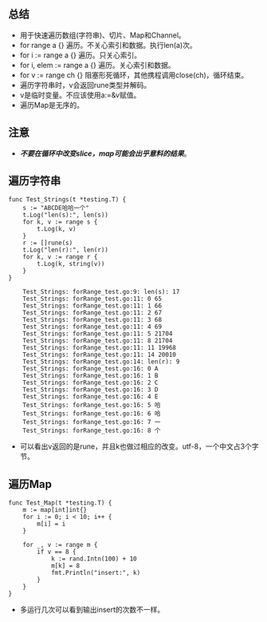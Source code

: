 ## 总结
* 用于快速遍历数组(字符串)、切片、Map和Channel。
* for range a {} 遍历。不关心索引和数据。执行len(a)次。
* for i := range a {} 遍历。只关心索引。
* for i, elem := range a {} 遍历。关心索引和数据。
* for v := range ch {} 阻塞形死循环，其他携程调用close(ch)，循环结束。
* 遍历字符串时，v会返回rune类型并解码。
* v是临时变量。不应该使用a:=&v赋值。
* 遍历Map是无序的。
## 注意
* **_不要在循环中改变slice，map可能会出乎意料的结果_**。
## 遍历字符串
````
func Test_Strings(t *testing.T) {
	s := "ABCDE哈哈一个"
	t.Log("len(s):", len(s))
	for k, v := range s {
		t.Log(k, v)
	}
	r := []rune(s)
	t.Log("len(r):", len(r))
	for k, v := range r {
		t.Log(k, string(v))
	}
}

    Test_Strings: forRange_test.go:9: len(s): 17
    Test_Strings: forRange_test.go:11: 0 65
    Test_Strings: forRange_test.go:11: 1 66
    Test_Strings: forRange_test.go:11: 2 67
    Test_Strings: forRange_test.go:11: 3 68
    Test_Strings: forRange_test.go:11: 4 69
    Test_Strings: forRange_test.go:11: 5 21704
    Test_Strings: forRange_test.go:11: 8 21704
    Test_Strings: forRange_test.go:11: 11 19968
    Test_Strings: forRange_test.go:11: 14 20010
    Test_Strings: forRange_test.go:14: len(r): 9
    Test_Strings: forRange_test.go:16: 0 A
    Test_Strings: forRange_test.go:16: 1 B
    Test_Strings: forRange_test.go:16: 2 C
    Test_Strings: forRange_test.go:16: 3 D
    Test_Strings: forRange_test.go:16: 4 E
    Test_Strings: forRange_test.go:16: 5 哈
    Test_Strings: forRange_test.go:16: 6 哈
    Test_Strings: forRange_test.go:16: 7 一
    Test_Strings: forRange_test.go:16: 8 个
````
   * 可以看出v返回的是rune，并且k也做过相应的改变。utf-8，一个中文占3个字节。
## 遍历Map
````
func Test_Map(t *testing.T) {
	m := map[int]int{}
	for i := 0; i < 10; i++ {
		m[i] = i
	}

	for _, v := range m {
		if v == 8 {
			k := rand.Intn(100) + 10
			m[k] = 8
			fmt.Println("insert:", k)
		}
	}
}
````
   * 多运行几次可以看到输出insert的次数不一样。